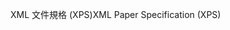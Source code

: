 <span data-ttu-id="cb20d-101">XML 文件規格 (XPS)</span><span class="sxs-lookup"><span data-stu-id="cb20d-101">XML Paper Specification (XPS)</span></span>